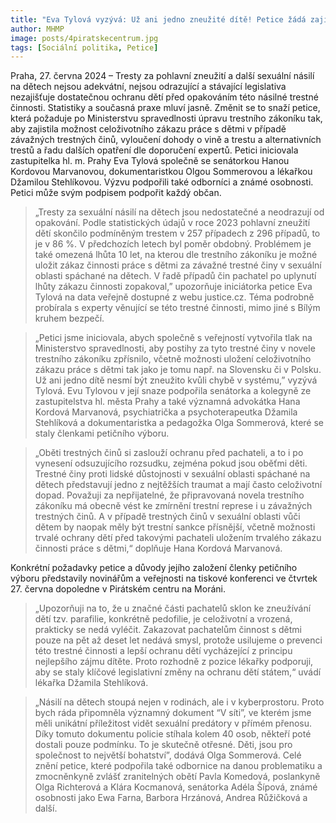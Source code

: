 ```yaml
---
title: "Eva Tylová vyzývá: Už ani jedno zneužité dítě! Petice žádá zajištění potřebné ochrany dětí před sexuálním zneužíváním a zpřísnění trestů za tyto činy"
author: MHMP
image: posts/4piratskecentrum.jpg
tags: [Sociální politika, Petice]
---
```

 
Praha, 27. června 2024 – Tresty za pohlavní zneužití a další sexuální násilí na dětech nejsou adekvátní, nejsou odrazující a stávající legislativa nezajišťuje dostatečnou ochranu dětí před opakováním této násilné trestné činnosti. Statistiky a současná praxe mluví jasně. Změnit se to snaží petice, která požaduje po Ministerstvu spravedlnosti úpravu trestního zákoníku tak, aby zajistila možnost celoživotního zákazu práce s dětmi v případě závažných trestných činů, vyloučení dohody o vině a trestu a alternativních trestů a řadu dalších opatření dle doporučení expertů. Petici iniciovala zastupitelka hl. m. Prahy Eva Tylová společně se senátorkou Hanou Kordovou Marvanovou, dokumentaristkou Olgou Sommerovou a lékařkou Džamilou Stehlíkovou. Výzvu podpořili také odborníci a známé osobnosti. Petici může svým podpisem podpořit každý občan.

> „Tresty za sexuální násilí na dětech jsou nedostatečné a neodrazují od opakování. Podle statistických údajů v roce 2023 pohlavní zneužití dětí skončilo podmíněným trestem v 257 případech z 296 případů, to je v 86 %. V předchozích letech byl poměr obdobný. Problémem je také omezená lhůta 10 let, na kterou dle trestního zákoníku je možné uložit zákaz činnosti práce s dětmi za závažné trestné činy v sexuální oblasti spáchané na dětech. V řadě případů čin pachatel po uplynutí lhůty zákazu činnosti zopakoval,” upozorňuje iniciátorka petice Eva Tylová na data veřejně dostupné z webu justice.cz. Téma podrobně probírala s experty věnující se této trestné činnosti, mimo jiné s Bílým kruhem bezpečí. 

> „Petici jsme iniciovala, abych společně s veřejností vytvořila tlak na Ministerstvo spravedlnosti, aby postihy za tyto trestné činy v novele trestního zákoníku zpřísnilo, včetně možnosti uložení celoživotního zákazu práce s dětmi tak jako je tomu např. na Slovensku či v Polsku. Už ani jedno dítě nesmí být zneužito kvůli chybě v systému,” vyzývá Tylová. Evu Tylovou v její snaze podpořila senátorka a kolegyně ze zastupitelstva hl. města Prahy a také významná advokátka Hana Kordová Marvanová, psychiatrička a psychoterapeutka Džamila Stehlíková a dokumentaristka a pedagožka Olga Sommerová, které se staly členkami petičního výboru.

> „Oběti trestných činů si zaslouží ochranu před pachateli, a to i po vynesení odsuzujícího rozsudku, zejména pokud jsou oběťmi děti. Trestné činy proti lidské důstojnosti v sexuální oblasti spáchané na dětech představují jedno z nejtěžších traumat a mají často celoživotní dopad. Považuji za nepřijatelné, že připravovaná novela trestního zákoníku má obecně vést ke zmírnění trestní represe i u závažných trestných činů. A v případě trestných činů v sexuální oblasti vůči dětem by naopak měly být trestní sankce přísnější, včetně možnosti trvalé ochrany dětí před takovými pachateli uložením trvalého zákazu činnosti práce s dětmi,“ doplňuje Hana Kordová Marvanová. 

Konkrétní požadavky petice a důvody jejího založení členky petičního výboru představily novinářům a veřejnosti na tiskové konferenci ve čtvrtek 27. června dopoledne v Pirátském centru na Moráni.

> „Upozorňuji na to, že u značné části pachatelů sklon ke zneužívání dětí tzv. parafilie, konkrétně pedofilie, je celoživotní a vrozená, prakticky se nedá vyléčit. Zakazovat pachatelům činnost s dětmi pouze na pět až deset let nedává smysl, protože usilujeme o prevenci této trestné činnosti a lepší ochranu dětí vycházející z principu nejlepšího zájmu dítěte. Proto rozhodně z pozice lékařky podporuji, aby se staly klíčové legislativní změny na ochranu dětí státem,“ uvádí lékařka Džamila Stehlíková. 

> „Násilí na dětech stoupá nejen v rodinách, ale i v kyberprostoru. Proto bych ráda připomněla významný dokument “V síti”, ve kterém jsme měli unikátní příležitost vidět sexuální predátory v přímém přenosu. Díky tomuto dokumentu policie stíhala kolem 40 osob, někteří poté dostali pouze podmínku. To je skutečně otřesné. Děti, jsou pro společnost to největší bohatství”, dodává Olga Sommerová. Celé znění petice, které podpořila také odbornice na danou problematiku a zmocněnkyně zvlášť zranitelných obětí Pavla Komedová, poslankyně Olga Richterová a Klára Kocmanová, senátorka Adéla Šípová, známé osobnosti jako Ewa Farna, Barbora Hrzánová, Andrea Růžičková a další.
